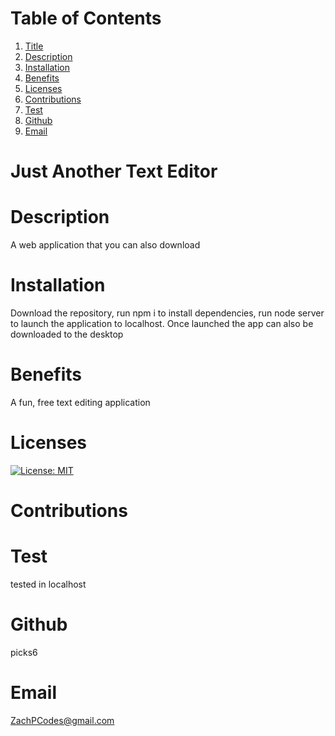 # Table of Contents
  1. [Title](#Title)
  2. [Description](#Description)
  3. [Installation](#Installation)
  4. [Benefits](#Benefits)
  5. [Licenses](#Licenses)
  6. [Contributions](#Contributions)
  7. [Test](#Test)
  8. [Github](#Github)
  9. [Email](#Email)
  
  # Just Another Text Editor
# Description
A web application that you can also download
# Installation
Download the repository, run npm i to install dependencies, run node server to launch the application to localhost. Once launched the app can also be downloaded to the desktop
# Benefits
A fun, free text editing application
# Licenses
[![License: MIT](https://img.shields.io/badge/License-MIT-yellow.svg)](https://opensource.org/licenses/MIT)
# Contributions

# Test
tested in localhost
# Github
picks6
# Email
ZachPCodes@gmail.com
